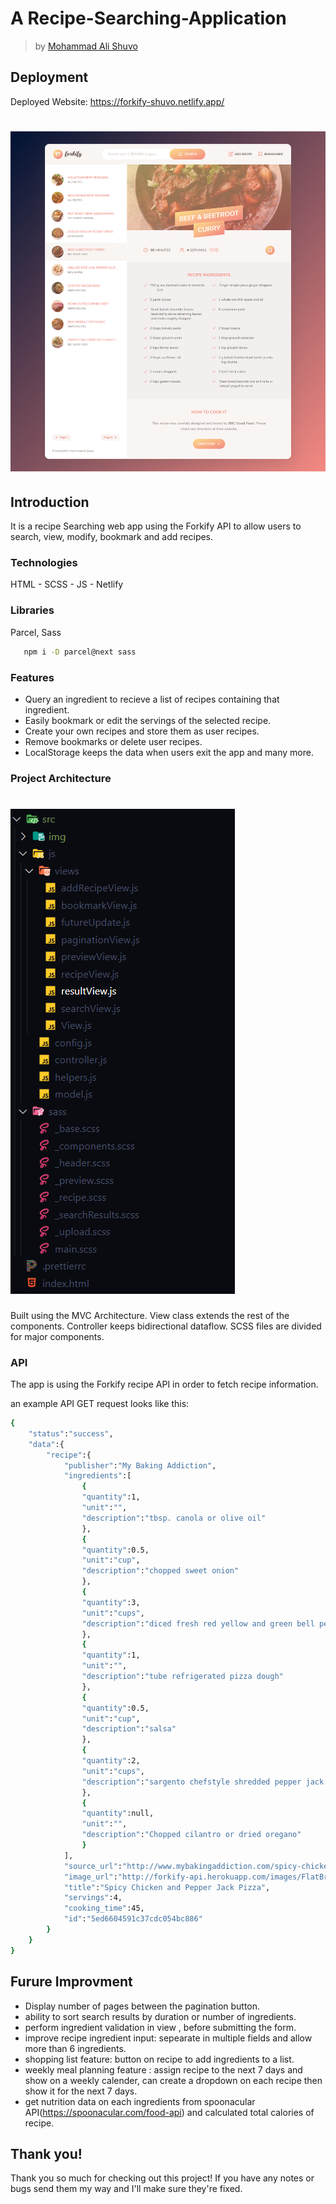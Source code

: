 # A Recipe-Searching-Application
> by [Mohammad Ali Shuvo](https://github.com/shuvo18103107)
## Deployment
Deployed Website: https://forkify-shuvo.netlify.app/
# ![showcase](src/img/demo.png)

## Introduction

It is a recipe Searching web app using the Forkify API to allow users to search, view, modify, bookmark and add recipes.

### Technologies

HTML - SCSS - JS - Netlify 

### Libraries

Parcel, Sass

```sh
   npm i -D parcel@next sass
```

### Features

* Query an ingredient to recieve a list of recipes containing that ingredient.
* Easily bookmark or edit the servings of the selected recipe.
* Create your own recipes and store them as user recipes.
* Remove bookmarks or delete user recipes.
* LocalStorage keeps the data when users exit the app and many more.

### Project Architecture

# ![architecture](src/img/arc.PNG)

Built using the MVC Architecture. View class extends the rest of the components. Controller keeps bidirectional dataflow. SCSS files are divided for major components.

### API

The app is using the Forkify recipe API in order to fetch recipe information.

an example API GET request looks like this:
```sh
{
    "status":"success",
    "data":{
        "recipe":{
            "publisher":"My Baking Addiction",
            "ingredients":[
                {
                "quantity":1,
                "unit":"",
                "description":"tbsp. canola or olive oil"
                },
                {
                "quantity":0.5,
                "unit":"cup",
                "description":"chopped sweet onion"
                },
                {
                "quantity":3,
                "unit":"cups",
                "description":"diced fresh red yellow and green bell peppers"
                },
                {
                "quantity":1,
                "unit":"",
                "description":"tube refrigerated pizza dough"
                },
                {
                "quantity":0.5,
                "unit":"cup",
                "description":"salsa"
                },
                {
                "quantity":2,
                "unit":"cups",
                "description":"sargento chefstyle shredded pepper jack cheese"
                },
                {
                "quantity":null,
                "unit":"",
                "description":"Chopped cilantro or dried oregano"
                }
            ],
            "source_url":"http://www.mybakingaddiction.com/spicy-chicken-and-pepper-jack-pizza-recipe/",
            "image_url":"http://forkify-api.herokuapp.com/images/FlatBread21of1a180.jpg",
            "title":"Spicy Chicken and Pepper Jack Pizza",
            "servings":4,
            "cooking_time":45,
            "id":"5ed6604591c37cdc054bc886"
        }
    }
}
```
## Furure Improvment 
- Display number of pages between the pagination button.
- ability to sort search results by duration or number of ingredients.
- perform ingredient validation in view , before submitting the form.
- improve recipe ingredient input: sepearate in multiple fields and allow more than 6 ingredients.
- shopping list feature: button on recipe to add ingredients to a list.
- weekly meal planning feature : assign recipe to the next 7 days and show on a weekly calender, can create a dropdown on each recipe then show it for the next 7 days.
- get nutrition data on each ingredients from spoonacular API(https://spoonacular.com/food-api) and calculated total calories of recipe.

## Thank you!

Thank you so much for checking out this project! If you have any notes or bugs send them my way and I'll make sure they're fixed.
